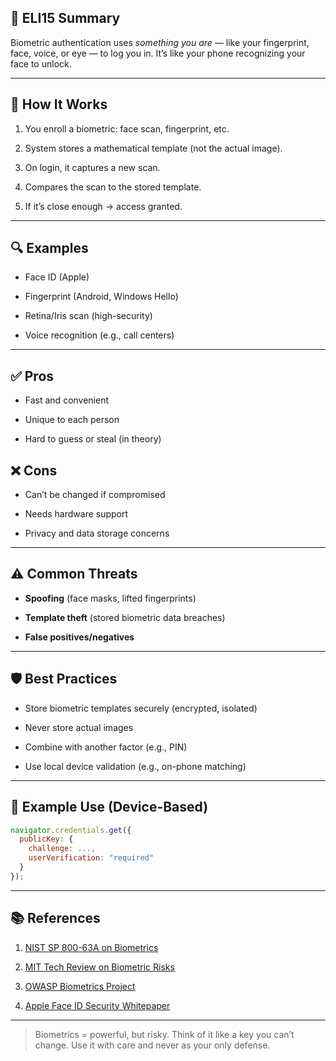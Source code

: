 ## 📘 ELI15 Summary

Biometric authentication uses _something you are_ — like your fingerprint, face, voice, or eye — to log you in. It’s like your phone recognizing your face to unlock.

---

## 🧠 How It Works

1. You enroll a biometric: face scan, fingerprint, etc.
    
2. System stores a mathematical template (not the actual image).
    
3. On login, it captures a new scan.
    
4. Compares the scan to the stored template.
    
5. If it’s close enough → access granted.
    

---

## 🔍 Examples

- Face ID (Apple)
    
- Fingerprint (Android, Windows Hello)
    
- Retina/Iris scan (high-security)
    
- Voice recognition (e.g., call centers)
    

---

## ✅ Pros

- Fast and convenient
    
- Unique to each person
    
- Hard to guess or steal (in theory)
    

## ❌ Cons

- Can’t be changed if compromised
    
- Needs hardware support
    
- Privacy and data storage concerns
    

---

## ⚠️ Common Threats

- **Spoofing** (face masks, lifted fingerprints)
    
- **Template theft** (stored biometric data breaches)
    
- **False positives/negatives**
    

---

## 🛡️ Best Practices

- Store biometric templates securely (encrypted, isolated)
    
- Never store actual images
    
- Combine with another factor (e.g., PIN)
    
- Use local device validation (e.g., on-phone matching)
    

---

## 🧪 Example Use (Device-Based)

```javascript
navigator.credentials.get({
  publicKey: {
    challenge: ...,
    userVerification: "required"
  }
});
```

---

## 📚 References

1. [NIST SP 800-63A on Biometrics](https://pages.nist.gov/800-63-3/sp800-63a.html)
    
2. [MIT Tech Review on Biometric Risks](https://www.technologyreview.com/2020/01/16/130983/biometrics-fingerprint-face-security/)
    
3. [OWASP Biometrics Project](https://owasp.org/www-project-biometric-authentication/)
    
4. [Apple Face ID Security Whitepaper](https://www.apple.com/business/docs/site/FaceID_Security_Guide.pdf)
    

---

> Biometrics = powerful, but risky. Think of it like a key you can’t change. Use it with care and never as your only defense.